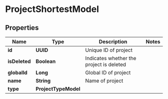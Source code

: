 

# ProjectShortestModel


## Properties

| Name | Type | Description | Notes |
|------------ | ------------- | ------------- | -------------|
|**id** | **UUID** | Unique ID of project |  |
|**isDeleted** | **Boolean** | Indicates whether the project is deleted |  |
|**globalId** | **Long** | Global ID of project |  |
|**name** | **String** | Name of project |  |
|**type** | **ProjectTypeModel** |  |  |



